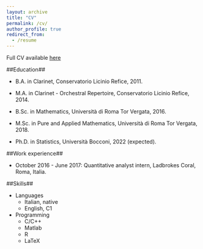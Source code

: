```yaml
---
layout: archive
title: "CV"
permalink: /cv/
author_profile: true
redirect_from:
  - /resume
---
```

Full CV available [here](/files/CV_Bocconi.pdf)


##Education##
* B.A. in Clarinet, Conservatorio Licinio Refice, 2011.
* M.A. in Clarinet - Orchestral Repertoire, Conservatorio Licinio Refice, 2014. 


* B.Sc. in Mathematics, Università di Roma Tor Vergata, 2016.
* M.Sc. in Pure and Applied Mathematics, Università di Roma Tor Vergata, 2018.
* Ph.D. in Statistics, Università Bocconi, 2022 (expected).

##Work experience##
* October 2016 - June 2017:
Quantitative analyst intern, Ladbrokes Coral, Roma, Italia.

##Skills##
* Languages
  * Italian, native
  * English, C1 
* Programming
  * C/C++
  * Matlab
  * R
  * LaTeX
